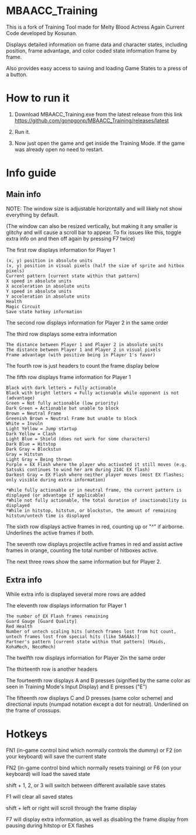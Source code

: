 # MBAACC_Training

This is a fork of Training Tool made for Melty Blood Actress Again Current Code developed by Kosunan.

Displays detailed information on frame data and character states, including position, frame advantage, and color coded state information frame by frame. 

Also provides easy access to saving and loading Game States to a press of a button.


# How to run it
1. Download MBAACC_Training.exe from the latest release from this link https://github.com/gonpgonp/MBAACC_Training/releases/latest

2. Run it.

3. Now just open the game and get inside the Training Mode. If the game was already open no need to restart.

# Info guide

## Main info
NOTE: The window size is adjustable horizontally and will likely not show everything by default.

(The window can also be resized vertically, but making it any smaller is glitchy and will cause a scroll bar to appear. To fix issues like this, toggle extra info on and then off again by pressing F7 twice)

The first row displays information for Player 1

	(x, y) position in absolute units
	(x, y) position in visual pixels (half the size of sprite and hitbox pixels)
	Current pattern [current state within that pattern]
	X speed in absolute units
	X acceleration in absolute units
	Y speed in absolute units
	Y acceleration in absolute units
	Health
	Magic Circuit
	Save state hotkey information
	
The second row displays information for Player 2 in the same order

The third row displays some extra information

	The distance between Player 1 and Player 2 in absolute units
	The distance between Player 1 and Player 2 in visual pixels
	Frame advantage (with positive being in Player 1's favor)

The fourth row is just headers to count the frame display below

The fifth row displays frame information for Player 1

	Black with dark letters = Fully actionable
	Black with bright letters = Fully actionable while opponent is not (advantage)
	Green = Not fully actionable (low priority)
	Dark Green = Actionable but unable to block
	Brown = Neutral Frame
	Greenish Brown = Neutral Frame but unable to block
	White = Invuln
	Light Yellow = Jump startup
	Dark Yellow = Clash
	Light Blue = Shield (does not work for some characters)
	Dark Blue = Hitstop
	Dark Gray = Blockstun
	Gray = Hitstun
	Light Gray = Being thrown
	Purple = EX Flash where the player who activated it still moves (e.g. Satsuki continues to wind her arm during 214C EX flash)
	Darkest Gray = EX Flash where neither player moves (most EX flashes; only visible during extra information)
	
	*While fully actionable or in neutral frame, the current pattern is displayed (or advantage if applicable)
	*While not fully actionable, the total duration of inactionability is displayed
	*While in hitstop, hitstun, or blockstun, the amount of remaining hitstun/untech time is displayed

The sixth row displays active frames in red, counting up or "^" if airborne. Underlines the active frames if both.

The seventh row displays projectile active frames in red and assist active frames in orange, counting the total number of hitboxes active.

The next three rows show the same information but for Player 2.

## Extra info
While extra info is displayed several more rows are added

The eleventh row displays information for Player 1

	The number of EX Flash frames remaining
	Guard Gauge [Guard Quality]
	Red Health
	Number of untech scaling hits [untech frames lost from hit count, untech frames lost from special hits (like 5A6AAs)]
	Partner's pattern [current state within that pattern] (Maids, KohaMech, NecoMech)

The twelfth row displays information for Player 2in the same order

The thirteenth row is another headers

The fourteenth row displays A and B presses (signified by the same color as seen in Training Mode's Input Display) and E presses ("E")

The fifteenth row displays C and D presses (same color scheme) and directional inputs (numpad notation except a dot for neutral). Underlined on the frame of crossups.

# Hotkeys

FN1 (in-game control bind which normally controls the dummy) or F2 (on your keyboard) will save the current state

FN2 (in-game control bind which normally resets training) or F6 (on your keyboard) will load the saved state

shift + 1, 2, or 3 will switch between different available save states

F1 will clear all saved states

shift + left or right will scroll through the frame display

F7 will display extra information, as well as disabling the frame display from pausing during hitstop or EX flashes
